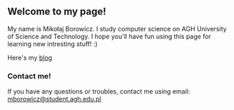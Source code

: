 ## Welcome to my page!

My name is Mikołaj Borowicz. I study computer science on AGH University of Science and Technology. I hope you'll have fun using this page for learning new intresting stuff! :)

Here's my [blog](https://boro2001.github.io/blog)

### Contact me! 
If you have any questions or troubles, contact me using email: mborowicz@student.agh.edu.pl
